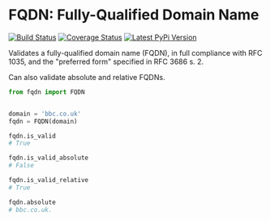 FQDN: Fully-Qualified Domain Name
=================================

[![Build Status](https://travis-ci.org/ypcrts/fqdn.svg?branch=master)](https://travis-ci.org/ypcrts/fqdn?branch=master)
[![Coverage Status](https://coveralls.io/repos/github/ypcrts/fqdn/badge.svg?branch=master)](https://coveralls.io/github/ypcrts/fqdn?branch=master)
[![Latest PyPi Version](https://img.shields.io/pypi/v/fqdn.svg)](https://pypi.python.org/pypi/fqdn)

Validates a fully-qualified domain name (FQDN), in full compliance with
RFC 1035, and the "preferred form" specified in RFC 3686 s. 2.

Can also validate absolute and relative FQDNs.

```python
from fqdn import FQDN


domain = 'bbc.co.uk'
fqdn = FQDN(domain)

fqdn.is_valid
# True

fqdn.is_valid_absolute
# False

fqdn.is_valid_relative
# True

fqdn.absolute
# bbc.co.uk.
```

